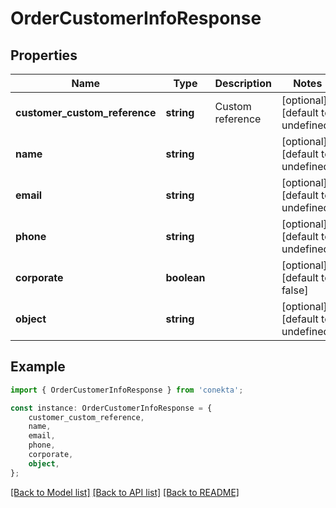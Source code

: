 # OrderCustomerInfoResponse


## Properties

Name | Type | Description | Notes
------------ | ------------- | ------------- | -------------
**customer_custom_reference** | **string** | Custom reference | [optional] [default to undefined]
**name** | **string** |  | [optional] [default to undefined]
**email** | **string** |  | [optional] [default to undefined]
**phone** | **string** |  | [optional] [default to undefined]
**corporate** | **boolean** |  | [optional] [default to false]
**object** | **string** |  | [optional] [default to undefined]

## Example

```typescript
import { OrderCustomerInfoResponse } from 'conekta';

const instance: OrderCustomerInfoResponse = {
    customer_custom_reference,
    name,
    email,
    phone,
    corporate,
    object,
};
```

[[Back to Model list]](../README.md#documentation-for-models) [[Back to API list]](../README.md#documentation-for-api-endpoints) [[Back to README]](../README.md)

